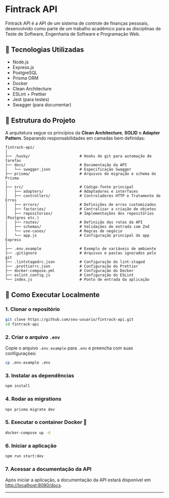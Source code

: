 # Fintrack API

Fintrack API é a API de um sistema de controle de finanças pessoais, desenvolvido como parte de um trabalho acadêmico para as disciplinas de Teste de Software, Engenharia de Software e Programação Web.

## 🦰 Tecnologias Utilizadas

- Node.js
- Express.js
- PostgreSQL
- Prisma ORM
- Docker
- Clean Architecture
- ESLint + Prettier
- Jest (para testes)
- Swagger (para documentar)

## 📁 Estrutura do Projeto

A arquitetura segue os princípios da **Clean Architecture**, **SOLID** e **Adapter Pattern**. Separando responsabilidades em camadas bem definidas:

```
fintrack-api/
│
├── .husky/                      # Hooks de git para automação de tarefas
├── docs/                        # Documentação da API
│   └── swagger.json             # Especificação Swagger
├── prisma/                      # Arquivos de migração e schema do Prisma
|
├── src/                         # Código-fonte principal
│   ├── adapters/                # Adaptadores e interfaces
│   ├── controllers/             # Controladores HTTP e Tratamento de Erros
│   ├── errors/                  # Definições de erros customizados
│   ├── factories/               # Centralizar a criação de objetos
│   ├── repositories/            # Implementações dos repositórios (Postgres etc.)
│   ├── routes/                  # Definição das rotas da API
│   ├── schemas/                 # Validações de entrada com Zod
│   └── use-cases/               # Regras de negócio
│   └── app.js                   # Configuração principal do app Express
│
├── .env.example                 # Exemplo de variáveis de ambiente
├── .gitignore                   # Arquivos e pastas ignorados pelo git
├── .lintstagedrc.json           # Configuração do lint-staged
├── .prettierrc.json             # Configuração do Prettier
├── docker-compose.yml           # Configuração do Docker
├── eslint.config.js             # Configuração do ESLint
└── index.js                     # Ponto de entrada da aplicação

```

## 🚀 Como Executar Localmente

### 1. Clonar o repositório

```bash
git clone https://github.com/seu-usuario/fintrack-api.git
cd fintrack-api
```

### 2. Criar o arquivo `.env`

Copie o arquivo `.env.example` para `.env` e preencha com suas configurações:

```bash
cp .env.example .env
```

### 3. Instalar as dependências

```bash
npm install
```

### 4. Rodar as migrations

```bash
npx prisma migrate dev
```

### 5. Executar o container Docker 🐳

```bash
docker-compose up -d
```

### 6. Iniciar a aplicação

```bash
npm run start:dev
```
### 7. Acessar a documentação da API

Após iniciar a aplicação, a documentação da API estará disponível em [http://localhost:8080/docs](http://localhost:8080/docs).


---
